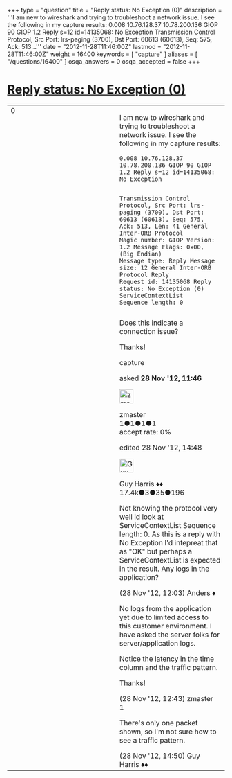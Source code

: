 +++
type = "question"
title = "Reply status: No Exception (0)"
description = '''I am new to wireshark and trying to troubleshoot a network issue. I see the following in my capture results: 0.008 10.76.128.37 10.78.200.136 GIOP 90 GIOP 1.2 Reply s=12 id=14135068: No Exception  Transmission Control Protocol, Src Port: lrs-paging (3700), Dst Port: 60613 (60613), Seq: 575, Ack: 513...'''
date = "2012-11-28T11:46:00Z"
lastmod = "2012-11-28T11:46:00Z"
weight = 16400
keywords = [ "capture" ]
aliases = [ "/questions/16400" ]
osqa_answers = 0
osqa_accepted = false
+++

<div class="headNormal">

# [Reply status: No Exception (0)](/questions/16400/reply-status-no-exception-0)

</div>

<div id="main-body">

<div id="askform">

<table id="question-table" style="width:100%;"><colgroup><col style="width: 50%" /><col style="width: 50%" /></colgroup><tbody><tr class="odd"><td style="width: 30px; vertical-align: top"><div class="vote-buttons"><div id="post-16400-score" class="post-score" title="current number of votes">0</div><div id="favorite-count" class="favorite-count"></div></div></td><td><div id="item-right"><div class="question-body"><p>I am new to wireshark and trying to troubleshoot a network issue. I see the following in my capture results:</p><pre><code>0.008 10.76.128.37 10.78.200.136 GIOP 90 GIOP 1.2 Reply s=12 id=14135068: No Exception

Transmission Control Protocol, Src Port: lrs-paging (3700), Dst Port: 60613 (60613), Seq: 575, Ack: 513, Len: 41
General Inter-ORB Protocol
Magic number: GIOP
Version: 1.2
Message Flags: 0x00, (Big Endian)
Message type: Reply
Message size: 12
General Inter-ORB Protocol Reply
Request id: 14135068
Reply status: No Exception (0)
ServiceContextList
Sequence length: 0</code></pre><p>Does this indicate a connection issue?</p><p>Thanks!</p></div><div id="question-tags" class="tags-container tags">capture</div><div id="question-controls" class="post-controls"></div><div class="post-update-info-container"><div class="post-update-info post-update-info-user"><p>asked <strong>28 Nov '12, 11:46</strong></p><img src="https://secure.gravatar.com/avatar/9804bf8bf161b03fae3a156bfcfce2f2?s=32&amp;d=identicon&amp;r=g" class="gravatar" width="32" height="32" alt="zmaster&#39;s gravatar image" /><p>zmaster<br />
<span class="score" title="1 reputation points">1</span><span title="1 badges"><span class="badge1">●</span><span class="badgecount">1</span></span><span title="1 badges"><span class="silver">●</span><span class="badgecount">1</span></span><span title="1 badges"><span class="bronze">●</span><span class="badgecount">1</span></span><br />
<span class="accept_rate" title="Rate of the user&#39;s accepted answers">accept rate:</span> <span title="zmaster has no accepted answers">0%</span></p></div><div class="post-update-info post-update-info-edited"><p>edited 28 Nov '12, 14:48</p><img src="https://secure.gravatar.com/avatar/f93de7000747ab5efb5acd3034b2ebd7?s=32&amp;d=identicon&amp;r=g" class="gravatar" width="32" height="32" alt="Guy%20Harris&#39;s gravatar image" /><p>Guy Harris ♦♦<br />
<span class="score" title="17443 reputation points"><span>17.4k</span></span><span title="3 badges"><span class="badge1">●</span><span class="badgecount">3</span></span><span title="35 badges"><span class="silver">●</span><span class="badgecount">35</span></span><span title="196 badges"><span class="bronze">●</span><span class="badgecount">196</span></span></p></div></div><div id="comments-container-16400" class="comments-container"><span id="16401"></span><div id="comment-16401" class="comment"><div id="post-16401-score" class="comment-score"></div><div class="comment-text"><p>Not knowing the protocol very well id look at ServiceContextList Sequence length: 0. As this is a reply with No Exception I'd intepreat that as "OK" but perhaps a ServiceContextList is expected in the result. Any logs in the application?</p></div><div id="comment-16401-info" class="comment-info"><span class="comment-age">(28 Nov '12, 12:03)</span> Anders ♦</div></div><span id="16403"></span><div id="comment-16403" class="comment"><div id="post-16403-score" class="comment-score"></div><div class="comment-text"><p>No logs from the application yet due to limited access to this customer environment. I have asked the server folks for server/application logs.</p><p>Notice the latency in the time column and the traffic pattern.</p><p>Thanks!</p></div><div id="comment-16403-info" class="comment-info"><span class="comment-age">(28 Nov '12, 12:43)</span> zmaster</div></div><span id="16404"></span><div id="comment-16404" class="comment"><div id="post-16404-score" class="comment-score">1</div><div class="comment-text"><p>There's only one packet shown, so I'm not sure how to see a traffic pattern.</p></div><div id="comment-16404-info" class="comment-info"><span class="comment-age">(28 Nov '12, 14:50)</span> Guy Harris ♦♦</div></div></div><div id="comment-tools-16400" class="comment-tools"></div><div class="clear"></div><div id="comment-16400-form-container" class="comment-form-container"></div><div class="clear"></div></div></td></tr></tbody></table>

</div>

</div>

